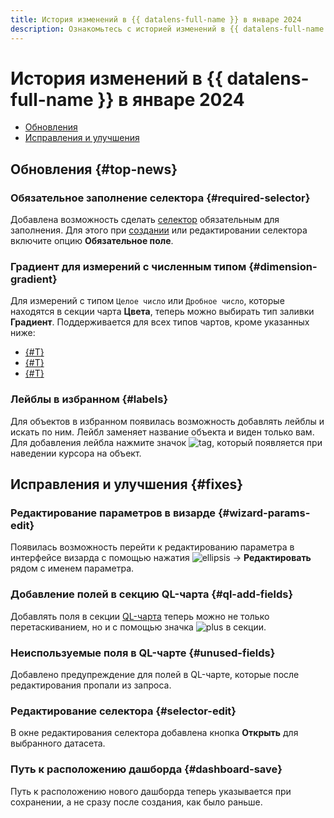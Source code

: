 ```yaml
---
title: История изменений в {{ datalens-full-name }} в январе 2024
description: Ознакомьтесь с историей изменений в {{ datalens-full-name }} за январь 2024.
---
```


# История изменений в {{ datalens-full-name }} в январе 2024

* [Обновления](#top-news)
* [Исправления и улучшения](#fixes)

## Обновления {#top-news}

### Обязательное заполнение селектора {#required-selector}

Добавлена возможность сделать [селектор](../dashboard/selector.md) обязательным для заполнения. Для этого при [создании](../operations/dashboard/add-selector.md) или редактировании селектора включите опцию **Обязательное поле**.

### Градиент для измерений с численным типом {#dimension-gradient}

Для измерений с типом `Целое число` или `Дробное число`, которые находятся в секции чарта **Цвета**, теперь можно выбирать тип заливки **Градиент**. Поддерживается для всех типов чартов, кроме указанных ниже:

* [{#T}](../visualization-ref/line-chart.md)
* [{#T}](../visualization-ref/area-chart.md)
* [{#T}](../visualization-ref/normalized-area-chart.md)


### Лейблы в избранном {#labels}

Для объектов в избранном появилась возможность добавлять лейблы и искать по ним. Лейбл заменяет название объекта и виден только вам. Для добавления лейбла нажмите значок ![tag](../../_assets/console-icons/tag.svg), который появляется при наведении курсора на объект.

## Исправления и улучшения {#fixes}


### Редактирование параметров в визарде {#wizard-params-edit}

Появилась возможность перейти к редактированию параметра в интерфейсе визарда с помощью нажатия ![ellipsis](../../_assets/console-icons/ellipsis.svg) → **Редактировать** рядом с именем параметра.

### Добавление полей в секцию QL-чарта {#ql-add-fields}

Добавлять поля в секции [QL-чарта](../concepts/chart/ql-charts.md) теперь можно не только перетаскиванием, но и с помощью значка ![plus](../../_assets/console-icons/plus.svg) в секции.

### Неиспользуемые поля в QL-чарте {#unused-fields}

Добавлено предупреждение для полей в QL-чарте, которые после редактирования пропали из запроса.

### Редактирование селектора {#selector-edit}


В окне редактирования селектора добавлена кнопка **Открыть** для выбранного датасета.


### Путь к расположению дашборда {#dashboard-save}

Путь к расположению нового дашборда теперь указывается при сохранении, а не сразу после создания, как было раньше.

